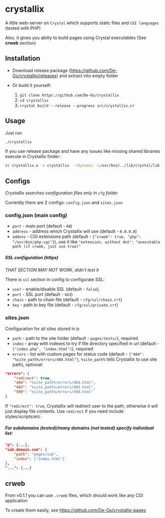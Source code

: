 # crystallix

A little web-server on `Crystal` which supports static files and `CGI languages` (tested with PHP)

Also, it gives you abilty to build pages using Crystal executables (See **crweb** section)

## Installation

* Download release package (https://github.com/De-Os/crystallix/releases) and extract into empty folder

* Or build it yourself:
  1. `git clone https://github.com/De-Os/crystallix`
  2. `cd crystallix`
  3. `crystal build --release --progress src/crystallix.cr`

## Usage

Just run
```bash
./crystallix
```

If you use release package and have any issues like missing shared libraries execute in Crystallix folder:
```bash
cc crystallix.o -o crystallix  -rdynamic -L/usr/bin/../lib/crystal/lib -lz `command -v pkg-config > /dev/null && pkg-config --libs --silence-errors libssl || printf %s '-lssl -lcrypto'` `command -v pkg-config > /dev/null && pkg-config --libs --silence-errors libcrypto || printf %s '-lcrypto'` -lpcre -lm -lgc -lpthread /usr/share/crystal/src/ext/libcrystal.a -levent -lrt -ldl
```

## Configs

*Crystallix searches configuration files only in `cfg` folder*

Currently there are 2 configs: `config.json` and `sites.json`

### config.json (main config)
* `port` - main port (default - `80`)
* `address` - address which Crystallix will use (default - `0.0.0.0`)
* `addons` - CGI extensions path (default - `{"crweb": true, "php": "/usr/bin/php-cgi"}`), use it like `"extension, without dot": "executable path (if crweb, just use true)"`

##### SSL configuration (https)
*THAT SECTION MAY NOT WORK, didn't test it*

There is `ssl` section in config to configurate SSL:

* `use?` - enable/disable SSL (default - `false`),
* `port` - SSL port (default - `443`)
* `chain` - path to chain file (default - `cfg/ssl/chain.crt`)
* `key` - path to key file (default - `cfg/ssl/private.crt`)

### sites.json

Configuration for all sites stored in `@`:
* `path` - path to the site folder (default - `pages/tests/`), required
* `index` - array with indexes to try if file directory specified in url (default - `["index.php", "index.html"]`), required
* `errors` - list with custom pages for status code (default - `{"404": "%site_path%/errors/404.html"}`, `%site_path%` tells Crystallix to use site path), optional:
```json
"errors": {
    "redirect": true,
    "404": "%site_path%/errors/404.html",
    "403": "%site_path%/errors/403.html",
    "500": "%site_path%/errors/500.html"
}
```
If `"redirect": true`, Crystallix will redirect user to the path, otherwise it will just display file contents. Use `redirect` if you need include styles/scripts/etc.

##### For subdomains (tested)/many domains (not tested) specify individual list:
```json
"@": {...},
"sub.domain.com": {
    "path": "pages/sub",
    "index": ["index.html"]
},
"...": {...}
```
## crweb

From v0.1.1 you can use `.crweb` files, which should work like any CGI application

To create them easily, see https://github.com/De-Os/crystallix-pages
